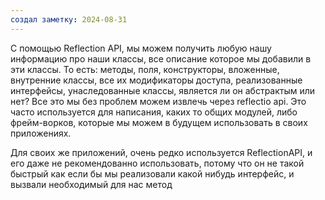 ```yaml
---
создал заметку: 2024-08-31
---
```

C помощью Reflection API, мы можем получить любую нашу информацию про наши классы, все описание которое мы добавили в эти классы. То есть: методы, поля, конструкторы, вложенные, внутренние классы, все их модификаторы доступа, реализованные интерфейсы, унаследованные классы, является ли он абстрактым или нет? Все это мы без проблем можем извлечь через reflectio api. Это часто используется для написания, каких то общих модулей, либо фрейм-ворков, которые мы можем в будущем использовать в своих приложениях. 

Для своих же приложений, очень редко используется ReflectionAPI, и его даже не рекомендованно использовать, потому что он не такой быстрый как если бы мы реализовали какой нибудь интерфейс, и вызвали необходимый для нас метод